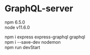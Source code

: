 # GraphQL-server  

npm 6.5.0  
node v11.6.0  

npm i express express-graphql graphql  
npm i --save-dev nodemon   
npm run devStart   

